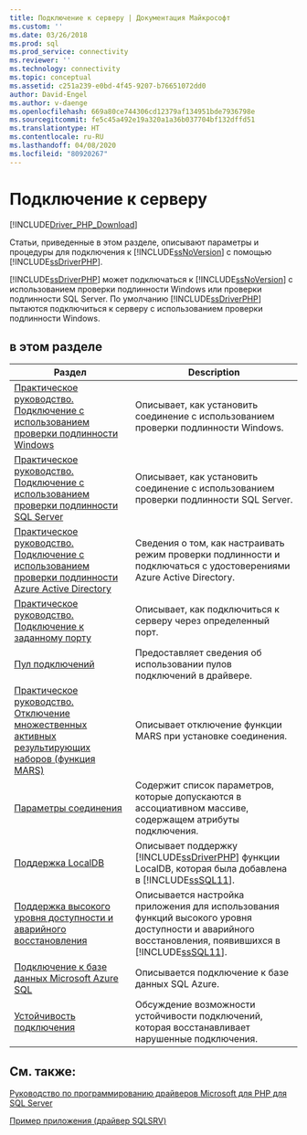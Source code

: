 ```yaml
---
title: Подключение к серверу | Документация Майкрософт
ms.custom: ''
ms.date: 03/26/2018
ms.prod: sql
ms.prod_service: connectivity
ms.reviewer: ''
ms.technology: connectivity
ms.topic: conceptual
ms.assetid: c251a239-e0bd-4f45-9207-b76651072dd0
author: David-Engel
ms.author: v-daenge
ms.openlocfilehash: 669a80ce744306cd12379af134951bde7936798e
ms.sourcegitcommit: fe5c45a492e19a320a1a36b037704bf132dffd51
ms.translationtype: HT
ms.contentlocale: ru-RU
ms.lasthandoff: 04/08/2020
ms.locfileid: "80920267"
---
```

# <a name="connecting-to-the-server"></a>Подключение к серверу
[!INCLUDE[Driver_PHP_Download](../../includes/driver_php_download.md)]

Статьи, приведенные в этом разделе, описывают параметры и процедуры для подключения к [!INCLUDE[ssNoVersion](../../includes/ssnoversion-md.md)] с помощью [!INCLUDE[ssDriverPHP](../../includes/ssdriverphp_md.md)].  

[!INCLUDE[ssDriverPHP](../../includes/ssdriverphp_md.md)] может подключаться к [!INCLUDE[ssNoVersion](../../includes/ssnoversion-md.md)] с использованием проверки подлинности Windows или проверки подлинности SQL Server. По умолчанию [!INCLUDE[ssDriverPHP](../../includes/ssdriverphp_md.md)] пытаются подключиться к серверу с использованием проверки подлинности Windows.  

## <a name="in-this-section"></a>в этом разделе  

|Раздел|Description|  
|---------|---------------|  
|[Практическое руководство. Подключение с использованием проверки подлинности Windows](../../connect/php/how-to-connect-using-windows-authentication.md)|Описывает, как установить соединение с использованием проверки подлинности Windows.|  
|[Практическое руководство. Подключение с использованием проверки подлинности SQL Server](../../connect/php/how-to-connect-using-sql-server-authentication.md)|Описывает, как установить соединение с использованием проверки подлинности SQL Server.|  
|[Практическое руководство. Подключение с использованием проверки подлинности Azure Active Directory](../../connect/php/azure-active-directory.md)|Сведения о том, как настраивать режим проверки подлинности и подключаться с удостоверениями Azure Active Directory.|  
|[Практическое руководство. Подключение к заданному порту](../../connect/php/how-to-connect-on-a-specified-port.md)|Описывает, как подключиться к серверу через определенный порт.|  
|[Пул подключений](../../connect/php/connection-pooling-microsoft-drivers-for-php-for-sql-server.md)|Предоставляет сведения об использовании пулов подключений в драйвере.|  
|[Практическое руководство. Отключение множественных активных результирующих наборов (функция MARS)](../../connect/php/how-to-disable-multiple-active-resultsets-mars.md)|Описывает отключение функции MARS при установке соединения.|  
|[Параметры соединения](../../connect/php/connection-options.md)|Содержит список параметров, которые допускаются в ассоциативном массиве, содержащем атрибуты подключения.|  
|[Поддержка LocalDB](../../connect/php/php-driver-for-sql-server-support-for-localdb.md)|Описывает поддержку [!INCLUDE[ssDriverPHP](../../includes/ssdriverphp_md.md)] функции LocalDB, которая была добавлена в [!INCLUDE[ssSQL11](../../includes/sssql11-md.md)].|  
|[Поддержка высокого уровня доступности и аварийного восстановления](../../connect/php/php-driver-for-sql-server-support-for-high-availability-disaster-recovery.md)|Описывается настройка приложения для использования функций высокого уровня доступности и аварийного восстановления, появившихся в [!INCLUDE[ssSQL11](../../includes/sssql11-md.md)].|  
|[Подключение к базе данных Microsoft Azure SQL](../../connect/php/connecting-to-microsoft-azure-sql-database.md)|Описывается подключение к базе данных SQL Azure.|  
|[Устойчивость подключения](../../connect/php/connection-resiliency.md)|Обсуждение возможности устойчивости подключений, которая восстанавливает нарушенные подключения.|  

## <a name="see-also"></a>См. также:  
[Руководство по программированию драйверов Microsoft для PHP для SQL Server](../../connect/php/programming-guide-for-php-sql-driver.md)

[Пример приложения (драйвер SQLSRV)](../../connect/php/example-application-sqlsrv-driver.md)  
